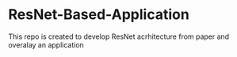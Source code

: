 # ResNet-Based-Application
This repo is created to develop ResNet acrhitecture from paper and overalay an application
